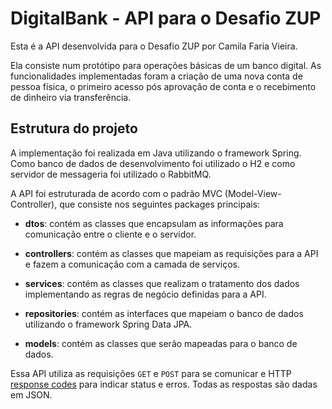 # DigitalBank - API para o Desafio ZUP

Esta é a API desenvolvida para o Desafio ZUP por Camila Faria Vieira. 

Ela consiste num protótipo para operações básicas de um banco digital. As funcionalidades implementadas foram a criação de uma nova conta de pessoa física, o primeiro acesso pós aprovação de conta e o recebimento de dinheiro via transferência.

## Estrutura do projeto

A implementação foi realizada em Java utilizando o framework Spring. Como banco de dados de desenvolvimento foi utilizado o H2 e como servidor de messageria foi utilizado o RabbitMQ.

A API foi estruturada de acordo com o padrão MVC (Model-View-Controller), que consiste nos seguintes packages principais:

- **dtos**: contém as classes que encapsulam as informações para comunicação entre o cliente e o servidor.

- **controllers**: contém as classes que mapeiam as requisições para a API e fazem a comunicação com a camada de serviços.

- **services**: contém as classes que realizam o tratamento dos dados implementando as regras de negócio definidas para a API.

- **repositories**: contém as interfaces que mapeiam o banco de dados utilizando o framework Spring Data JPA.

- **models**: contém as classes que serão mapeadas para o banco de dados.

Essa API utiliza as requisições `GET` e `POST` para se comunicar e HTTP [response codes](https://en.wikipedia.org/wiki/List_of_HTTP_status_codes) para indicar status e erros. Todas as respostas são dadas em JSON.

